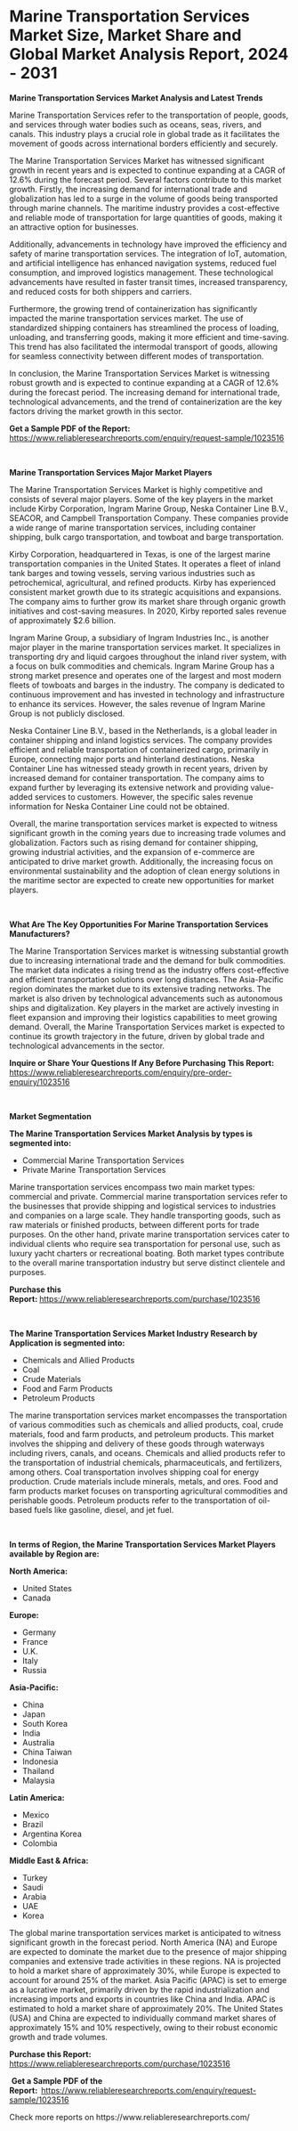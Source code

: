 <p><h1>Marine Transportation Services Market Size, Market Share and Global Market Analysis Report, 2024 - 2031</h1></p><p><strong>Marine Transportation Services Market Analysis and Latest Trends</strong></p>
<p><p>Marine Transportation Services refer to the transportation of people, goods, and services through water bodies such as oceans, seas, rivers, and canals. This industry plays a crucial role in global trade as it facilitates the movement of goods across international borders efficiently and securely.</p><p>The Marine Transportation Services Market has witnessed significant growth in recent years and is expected to continue expanding at a CAGR of 12.6% during the forecast period. Several factors contribute to this market growth. Firstly, the increasing demand for international trade and globalization has led to a surge in the volume of goods being transported through marine channels. The maritime industry provides a cost-effective and reliable mode of transportation for large quantities of goods, making it an attractive option for businesses.</p><p>Additionally, advancements in technology have improved the efficiency and safety of marine transportation services. The integration of IoT, automation, and artificial intelligence has enhanced navigation systems, reduced fuel consumption, and improved logistics management. These technological advancements have resulted in faster transit times, increased transparency, and reduced costs for both shippers and carriers.</p><p>Furthermore, the growing trend of containerization has significantly impacted the marine transportation services market. The use of standardized shipping containers has streamlined the process of loading, unloading, and transferring goods, making it more efficient and time-saving. This trend has also facilitated the intermodal transport of goods, allowing for seamless connectivity between different modes of transportation.</p><p>In conclusion, the Marine Transportation Services Market is witnessing robust growth and is expected to continue expanding at a CAGR of 12.6% during the forecast period. The increasing demand for international trade, technological advancements, and the trend of containerization are the key factors driving the market growth in this sector.</p></p>
<p><strong>Get a Sample PDF of the Report:&nbsp;</strong> <a href="https://www.reliableresearchreports.com/enquiry/request-sample/1023516">https://www.reliableresearchreports.com/enquiry/request-sample/1023516</a></p>
<p>&nbsp;</p>
<p><strong>Marine Transportation Services Major Market Players</strong></p>
<p><p>The Marine Transportation Services Market is highly competitive and consists of several major players. Some of the key players in the market include Kirby Corporation, Ingram Marine Group, Neska Container Line B.V., SEACOR, and Campbell Transportation Company. These companies provide a wide range of marine transportation services, including container shipping, bulk cargo transportation, and towboat and barge transportation.</p><p>Kirby Corporation, headquartered in Texas, is one of the largest marine transportation companies in the United States. It operates a fleet of inland tank barges and towing vessels, serving various industries such as petrochemical, agricultural, and refined products. Kirby has experienced consistent market growth due to its strategic acquisitions and expansions. The company aims to further grow its market share through organic growth initiatives and cost-saving measures. In 2020, Kirby reported sales revenue of approximately $2.6 billion.</p><p>Ingram Marine Group, a subsidiary of Ingram Industries Inc., is another major player in the marine transportation services market. It specializes in transporting dry and liquid cargoes throughout the inland river system, with a focus on bulk commodities and chemicals. Ingram Marine Group has a strong market presence and operates one of the largest and most modern fleets of towboats and barges in the industry. The company is dedicated to continuous improvement and has invested in technology and infrastructure to enhance its services. However, the sales revenue of Ingram Marine Group is not publicly disclosed.</p><p>Neska Container Line B.V., based in the Netherlands, is a global leader in container shipping and inland logistics services. The company provides efficient and reliable transportation of containerized cargo, primarily in Europe, connecting major ports and hinterland destinations. Neska Container Line has witnessed steady growth in recent years, driven by increased demand for container transportation. The company aims to expand further by leveraging its extensive network and providing value-added services to customers. However, the specific sales revenue information for Neska Container Line could not be obtained.</p><p>Overall, the marine transportation services market is expected to witness significant growth in the coming years due to increasing trade volumes and globalization. Factors such as rising demand for container shipping, growing industrial activities, and the expansion of e-commerce are anticipated to drive market growth. Additionally, the increasing focus on environmental sustainability and the adoption of clean energy solutions in the maritime sector are expected to create new opportunities for market players.</p></p>
<p>&nbsp;</p>
<p><strong>What Are The Key Opportunities For Marine Transportation Services Manufacturers?</strong></p>
<p><p>The Marine Transportation Services market is witnessing substantial growth due to increasing international trade and the demand for bulk commodities. The market data indicates a rising trend as the industry offers cost-effective and efficient transportation solutions over long distances. The Asia-Pacific region dominates the market due to its extensive trading networks. The market is also driven by technological advancements such as autonomous ships and digitalization. Key players in the market are actively investing in fleet expansion and improving their logistics capabilities to meet growing demand. Overall, the Marine Transportation Services market is expected to continue its growth trajectory in the future, driven by global trade and technological advancements in the sector.</p></p>
<p><strong>Inquire or Share Your Questions If Any Before Purchasing This Report:</strong> <a href="https://www.reliableresearchreports.com/enquiry/pre-order-enquiry/1023516">https://www.reliableresearchreports.com/enquiry/pre-order-enquiry/1023516</a></p>
<p>&nbsp;</p>
<p><strong>Market Segmentation</strong></p>
<p><strong>The Marine Transportation Services Market Analysis by types is segmented into:</strong></p>
<p><ul><li>Commercial Marine Transportation Services</li><li>Private Marine Transportation Services</li></ul></p>
<p><p>Marine transportation services encompass two main market types: commercial and private. Commercial marine transportation services refer to the businesses that provide shipping and logistical services to industries and companies on a large scale. They handle transporting goods, such as raw materials or finished products, between different ports for trade purposes. On the other hand, private marine transportation services cater to individual clients who require sea transportation for personal use, such as luxury yacht charters or recreational boating. Both market types contribute to the overall marine transportation industry but serve distinct clientele and purposes.</p></p>
<p><strong>Purchase this Report:&nbsp;</strong><a href="https://www.reliableresearchreports.com/purchase/1023516">https://www.reliableresearchreports.com/purchase/1023516</a></p>
<p>&nbsp;</p>
<p><strong>The Marine Transportation Services Market Industry Research by Application is segmented into:</strong></p>
<p><ul><li>Chemicals and Allied Products</li><li>Coal</li><li>Crude Materials</li><li>Food and Farm Products</li><li>Petroleum Products</li></ul></p>
<p><p>The marine transportation services market encompasses the transportation of various commodities such as chemicals and allied products, coal, crude materials, food and farm products, and petroleum products. This market involves the shipping and delivery of these goods through waterways including rivers, canals, and oceans. Chemicals and allied products refer to the transportation of industrial chemicals, pharmaceuticals, and fertilizers, among others. Coal transportation involves shipping coal for energy production. Crude materials include minerals, metals, and ores. Food and farm products market focuses on transporting agricultural commodities and perishable goods. Petroleum products refer to the transportation of oil-based fuels like gasoline, diesel, and jet fuel.</p></p>
<p>&nbsp;</p>
<p><strong>In terms of Region, the Marine Transportation Services Market Players available by Region are:</strong></p>
<p>
    <p> <strong> North America: </strong>
        <ul>
            <li>United States</li>
            <li>Canada</li>
        </ul>
        </p> 
    <p> <strong> Europe: </strong>
        <ul>
            <li>Germany</li>
            <li>France</li>
            <li>U.K.</li>
            <li>Italy</li>
            <li>Russia</li>
        </ul>
        </p> 
    <p> <strong> Asia-Pacific: </strong>
        <ul>
            <li>China</li>
            <li>Japan</li>
            <li>South Korea</li>
            <li>India</li>
            <li>Australia</li>
            <li>China Taiwan</li>
            <li>Indonesia</li>
            <li>Thailand</li>
            <li>Malaysia</li>
        </ul>
        </p> 
    <p> <strong> Latin America: </strong>
        <ul>
            <li>Mexico</li>
            <li>Brazil</li>
            <li>Argentina Korea</li>
            <li>Colombia</li>
        </ul>
        </p> 
    <p> <strong> Middle East & Africa: </strong>
        <ul>
            <li>Turkey</li>
            <li>Saudi</li>
            <li>Arabia</li>
            <li>UAE</li>
            <li>Korea</li>
        </ul>
    </p>
    </p>
<p><p>The global marine transportation services market is anticipated to witness significant growth in the forecast period. North America (NA) and Europe are expected to dominate the market due to the presence of major shipping companies and extensive trade activities in these regions. NA is projected to hold a market share of approximately 30%, while Europe is expected to account for around 25% of the market. Asia Pacific (APAC) is set to emerge as a lucrative market, primarily driven by the rapid industrialization and increasing imports and exports in countries like China and India. APAC is estimated to hold a market share of approximately 20%. The United States (USA) and China are expected to individually command market shares of approximately 15% and 10% respectively, owing to their robust economic growth and trade volumes.</p></p>
<p><strong>Purchase this Report: </strong><a href="https://www.reliableresearchreports.com/purchase/1023516">https://www.reliableresearchreports.com/purchase/1023516</a></p>
<p>&nbsp;<strong>Get a Sample PDF of the Report:&nbsp;&nbsp;</strong><a href="https://www.reliableresearchreports.com/enquiry/request-sample/1023516">https://www.reliableresearchreports.com/enquiry/request-sample/1023516</a></p>
<p><strong></strong></p>
<p>Check more reports on https://www.reliableresearchreports.com/</p>